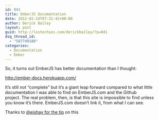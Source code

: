 ```yaml
---
id: 841
title: EmberJS Documentation
date: 2012-02-24T07:31:42+00:00
author: Derick Bailey
layout: post
guid: http://lostechies.com/derickbailey/?p=841
dsq_thread_id:
  - "587749188"
categories:
  - Documentation
  - Ember
---
```

So, it turns out EmberJS has better documentation than I thought:

<http://ember-docs.herokuapp.com/>

It&#8217;s still not &#8220;complete&#8221; but it&#8217;s a giant leap forward compared to what little documentation I was able to find on EmberJS.com and the Github project. The real problem, then, is that this site is impossible to find unless you know it&#8217;s there. EmberJS.com doesn&#8217;t link it, from what I can see.

Thanks to [@eishay for the tip](https://twitter.com/#!/eishay/status/172042068259123201) on this